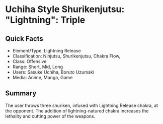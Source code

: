 # Uchiha Style Shurikenjutsu: "Lightning": Triple

## Quick Facts
- Element/Type: Lightning Release
- Classification: Ninjutsu, Shurikenjutsu, Chakra Flow,
- Class: Offensive
- Range: Short, Mid, Long
- Users: Sasuke Uchiha, Boruto Uzumaki
- Media: Anime, Manga, Game

## Summary
The user throws three shuriken, infused with Lightning Release chakra, at the opponent. The addition of lightning-natured chakra increases the lethality and cutting power of the weapons.
